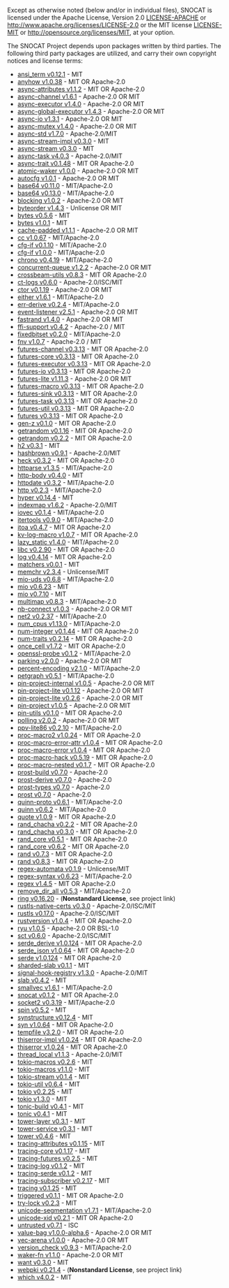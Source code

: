 Except as otherwise noted (below and/or in individual files), SNOCAT is
licensed under the Apache License, Version 2.0 [LICENSE-APACHE](LICENSE-APACHE) or
http://www.apache.org/licenses/LICENSE-2.0 or the MIT license
[LICENSE-MIT](LICENSE-MIT) or http://opensource.org/licenses/MIT, at your option.


The SNOCAT Project depends upon packages written by third parties.
The following third party packages are utilized, and carry
their own copyright notices and license terms:

* [ansi_term v0.12.1](https://github.com/ogham/rust-ansi-term) - MIT
* [anyhow v1.0.38](https://github.com/dtolnay/anyhow) - MIT OR Apache-2.0
* [async-attributes v1.1.2](https://github.com/async-rs/async-attributes) - MIT OR Apache-2.0
* [async-channel v1.6.1](https://github.com/smol-rs/async-channel) - Apache-2.0 OR MIT
* [async-executor v1.4.0](https://github.com/stjepang/async-executor) - Apache-2.0 OR MIT
* [async-global-executor v1.4.3](https://github.com/Keruspe/async-global-executor) - Apache-2.0 OR MIT
* [async-io v1.3.1](https://github.com/stjepang/async-io) - Apache-2.0 OR MIT
* [async-mutex v1.4.0](https://github.com/stjepang/async-lock) - Apache-2.0 OR MIT
* [async-std v1.7.0](https://github.com/async-rs/async-std) - Apache-2.0/MIT
* [async-stream-impl v0.3.0](https://github.com/tokio-rs/async-stream) - MIT
* [async-stream v0.3.0](https://github.com/tokio-rs/async-stream) - MIT
* [async-task v4.0.3](https://github.com/stjepang/async-task) - Apache-2.0/MIT
* [async-trait v0.1.48](https://github.com/dtolnay/async-trait) - MIT OR Apache-2.0
* [atomic-waker v1.0.0](https://github.com/stjepang/atomic-waker) - Apache-2.0 OR MIT
* [autocfg v1.0.1](https://github.com/cuviper/autocfg) - Apache-2.0 OR MIT
* [base64 v0.11.0](https://github.com/marshallpierce/rust-base64) - MIT/Apache-2.0
* [base64 v0.13.0](https://github.com/marshallpierce/rust-base64) - MIT/Apache-2.0
* [blocking v1.0.2](https://github.com/stjepang/blocking) - Apache-2.0 OR MIT
* [byteorder v1.4.3](https://github.com/BurntSushi/byteorder) - Unlicense OR MIT
* [bytes v0.5.6](https://github.com/tokio-rs/bytes) - MIT
* [bytes v1.0.1](https://github.com/tokio-rs/bytes) - MIT
* [cache-padded v1.1.1](https://github.com/stjepang/cache-padded) - Apache-2.0 OR MIT
* [cc v1.0.67](https://github.com/alexcrichton/cc-rs) - MIT/Apache-2.0
* [cfg-if v0.1.10](https://github.com/alexcrichton/cfg-if) - MIT/Apache-2.0
* [cfg-if v1.0.0](https://github.com/alexcrichton/cfg-if) - MIT/Apache-2.0
* [chrono v0.4.19](https://github.com/chronotope/chrono) - MIT/Apache-2.0
* [concurrent-queue v1.2.2](https://github.com/stjepang/concurrent-queue) - Apache-2.0 OR MIT
* [crossbeam-utils v0.8.3](https://github.com/crossbeam-rs/crossbeam) - MIT OR Apache-2.0
* [ct-logs v0.6.0](https://github.com/ctz/ct-logs) - Apache-2.0/ISC/MIT
* [ctor v0.1.19](https://github.com/mmastrac/rust-ctor) - Apache-2.0 OR MIT
* [either v1.6.1](https://github.com/bluss/either) - MIT/Apache-2.0
* [err-derive v0.2.4](https://gitlab.com/torkleyy/err-derive) - MIT/Apache-2.0
* [event-listener v2.5.1](https://github.com/stjepang/event-listener) - Apache-2.0 OR MIT
* [fastrand v1.4.0](https://github.com/stjepang/fastrand) - Apache-2.0 OR MIT
* [ffi-support v0.4.2](https://github.com/mozilla/application-services) - Apache-2.0 / MIT
* [fixedbitset v0.2.0](https://github.com/bluss/fixedbitset) - MIT/Apache-2.0
* [fnv v1.0.7](https://github.com/servo/rust-fnv) - Apache-2.0 / MIT
* [futures-channel v0.3.13](https://github.com/rust-lang/futures-rs) - MIT OR Apache-2.0
* [futures-core v0.3.13](https://github.com/rust-lang/futures-rs) - MIT OR Apache-2.0
* [futures-executor v0.3.13](https://github.com/rust-lang/futures-rs) - MIT OR Apache-2.0
* [futures-io v0.3.13](https://github.com/rust-lang/futures-rs) - MIT OR Apache-2.0
* [futures-lite v1.11.3](https://github.com/stjepang/futures-lite) - Apache-2.0 OR MIT
* [futures-macro v0.3.13](https://github.com/rust-lang/futures-rs) - MIT OR Apache-2.0
* [futures-sink v0.3.13](https://github.com/rust-lang/futures-rs) - MIT OR Apache-2.0
* [futures-task v0.3.13](https://github.com/rust-lang/futures-rs) - MIT OR Apache-2.0
* [futures-util v0.3.13](https://github.com/rust-lang/futures-rs) - MIT OR Apache-2.0
* [futures v0.3.13](https://github.com/rust-lang/futures-rs) - MIT OR Apache-2.0
* [gen-z v0.1.0](https://github.com/Dessix/gen-z-rs) - MIT OR Apache-2.0
* [getrandom v0.1.16](https://github.com/rust-random/getrandom) - MIT OR Apache-2.0
* [getrandom v0.2.2](https://github.com/rust-random/getrandom) - MIT OR Apache-2.0
* [h2 v0.3.1](https://github.com/hyperium/h2) - MIT
* [hashbrown v0.9.1](https://github.com/rust-lang/hashbrown) - Apache-2.0/MIT
* [heck v0.3.2](https://github.com/withoutboats/heck) - MIT OR Apache-2.0
* [httparse v1.3.5](https://github.com/seanmonstar/httparse) - MIT/Apache-2.0
* [http-body v0.4.0](https://github.com/hyperium/http-body) - MIT
* [httpdate v0.3.2](https://github.com/pyfisch/httpdate) - MIT/Apache-2.0
* [http v0.2.3](https://github.com/hyperium/http) - MIT/Apache-2.0
* [hyper v0.14.4](https://github.com/hyperium/hyper) - MIT
* [indexmap v1.6.2](https://github.com/bluss/indexmap) - Apache-2.0/MIT
* [iovec v0.1.4](https://github.com/carllerche/iovec) - MIT/Apache-2.0
* [itertools v0.9.0](https://github.com/bluss/rust-itertools) - MIT/Apache-2.0
* [itoa v0.4.7](https://github.com/dtolnay/itoa) - MIT OR Apache-2.0
* [kv-log-macro v1.0.7](https://github.com/yoshuawuyts/kv-log-macro) - MIT OR Apache-2.0
* [lazy_static v1.4.0](https://github.com/rust-lang-nursery/lazy-static.rs) - MIT/Apache-2.0
* [libc v0.2.90](https://github.com/rust-lang/libc) - MIT OR Apache-2.0
* [log v0.4.14](https://github.com/rust-lang/log) - MIT OR Apache-2.0
* [matchers v0.0.1](https://github.com/hawkw/matchers) - MIT
* [memchr v2.3.4](https://github.com/BurntSushi/rust-memchr) - Unlicense/MIT
* [mio-uds v0.6.8](https://github.com/deprecrated/mio-uds) - MIT/Apache-2.0
* [mio v0.6.23](https://github.com/tokio-rs/mio) - MIT
* [mio v0.7.10](https://github.com/tokio-rs/mio) - MIT
* [multimap v0.8.3](https://github.com/havarnov/multimap) - MIT/Apache-2.0
* [nb-connect v1.0.3](https://github.com/smol-rs/nb-connect) - Apache-2.0 OR MIT
* [net2 v0.2.37](https://github.com/deprecrated/net2-rs) - MIT/Apache-2.0
* [num_cpus v1.13.0](https://github.com/seanmonstar/num_cpus) - MIT/Apache-2.0
* [num-integer v0.1.44](https://github.com/rust-num/num-integer) - MIT OR Apache-2.0
* [num-traits v0.2.14](https://github.com/rust-num/num-traits) - MIT OR Apache-2.0
* [once_cell v1.7.2](https://github.com/matklad/once_cell) - MIT OR Apache-2.0
* [openssl-probe v0.1.2](https://github.com/alexcrichton/openssl-probe) - MIT/Apache-2.0
* [parking v2.0.0](https://github.com/stjepang/parking) - Apache-2.0 OR MIT
* [percent-encoding v2.1.0](https://github.com/servo/rust-url/) - MIT/Apache-2.0
* [petgraph v0.5.1](https://github.com/petgraph/petgraph) - MIT/Apache-2.0
* [pin-project-internal v1.0.5](https://github.com/taiki-e/pin-project) - Apache-2.0 OR MIT
* [pin-project-lite v0.1.12](https://github.com/taiki-e/pin-project-lite) - Apache-2.0 OR MIT
* [pin-project-lite v0.2.6](https://github.com/taiki-e/pin-project-lite) - Apache-2.0 OR MIT
* [pin-project v1.0.5](https://github.com/taiki-e/pin-project) - Apache-2.0 OR MIT
* [pin-utils v0.1.0](https://github.com/rust-lang-nursery/pin-utils) - MIT OR Apache-2.0
* [polling v2.0.2](https://github.com/stjepang/polling) - Apache-2.0 OR MIT
* [ppv-lite86 v0.2.10](https://github.com/cryptocorrosion/cryptocorrosion) - MIT/Apache-2.0
* [proc-macro2 v1.0.24](https://github.com/alexcrichton/proc-macro2) - MIT OR Apache-2.0
* [proc-macro-error-attr v1.0.4](https://gitlab.com/CreepySkeleton/proc-macro-error) - MIT OR Apache-2.0
* [proc-macro-error v1.0.4](https://gitlab.com/CreepySkeleton/proc-macro-error) - MIT OR Apache-2.0
* [proc-macro-hack v0.5.19](https://github.com/dtolnay/proc-macro-hack) - MIT OR Apache-2.0
* [proc-macro-nested v0.1.7](https://github.com/dtolnay/proc-macro-hack) - MIT OR Apache-2.0
* [prost-build v0.7.0](https://github.com/danburkert/prost) - Apache-2.0
* [prost-derive v0.7.0](https://github.com/danburkert/prost) - Apache-2.0
* [prost-types v0.7.0](https://github.com/danburkert/prost) - Apache-2.0
* [prost v0.7.0](https://github.com/danburkert/prost) - Apache-2.0
* [quinn-proto v0.6.1](https://github.com/djc/quinn) - MIT/Apache-2.0
* [quinn v0.6.2](https://github.com/djc/quinn) - MIT/Apache-2.0
* [quote v1.0.9](https://github.com/dtolnay/quote) - MIT OR Apache-2.0
* [rand_chacha v0.2.2](https://github.com/rust-random/rand) - MIT OR Apache-2.0
* [rand_chacha v0.3.0](https://github.com/rust-random/rand) - MIT OR Apache-2.0
* [rand_core v0.5.1](https://github.com/rust-random/rand) - MIT OR Apache-2.0
* [rand_core v0.6.2](https://github.com/rust-random/rand) - MIT OR Apache-2.0
* [rand v0.7.3](https://github.com/rust-random/rand) - MIT OR Apache-2.0
* [rand v0.8.3](https://github.com/rust-random/rand) - MIT OR Apache-2.0
* [regex-automata v0.1.9](https://github.com/BurntSushi/regex-automata) - Unlicense/MIT
* [regex-syntax v0.6.23](https://github.com/rust-lang/regex) - MIT/Apache-2.0
* [regex v1.4.5](https://github.com/rust-lang/regex) - MIT OR Apache-2.0
* [remove_dir_all v0.5.3](https://github.com/XAMPPRocky/remove_dir_all.git) - MIT/Apache-2.0
* [ring v0.16.20](https://github.com/briansmith/ring) - (**Nonstandard License**, see project link)
* [rustls-native-certs v0.3.0](https://github.com/ctz/rustls-native-certs) - Apache-2.0/ISC/MIT
* [rustls v0.17.0](https://github.com/ctz/rustls) - Apache-2.0/ISC/MIT
* [rustversion v1.0.4](https://github.com/dtolnay/rustversion) - MIT OR Apache-2.0
* [ryu v1.0.5](https://github.com/dtolnay/ryu) - Apache-2.0 OR BSL-1.0
* [sct v0.6.0](https://github.com/ctz/sct.rs) - Apache-2.0/ISC/MIT
* [serde_derive v1.0.124](https://github.com/serde-rs/serde) - MIT OR Apache-2.0
* [serde_json v1.0.64](https://github.com/serde-rs/json) - MIT OR Apache-2.0
* [serde v1.0.124](https://github.com/serde-rs/serde) - MIT OR Apache-2.0
* [sharded-slab v0.1.1](https://github.com/hawkw/sharded-slab) - MIT
* [signal-hook-registry v1.3.0](https://github.com/vorner/signal-hook) - Apache-2.0/MIT
* [slab v0.4.2](https://github.com/carllerche/slab) - MIT
* [smallvec v1.6.1](https://github.com/servo/rust-smallvec) - MIT/Apache-2.0
* [snocat v0.1.2](https://github.com/microsoft/snocat) - MIT OR Apache-2.0
* [socket2 v0.3.19](https://github.com/alexcrichton/socket2-rs) - MIT/Apache-2.0
* [spin v0.5.2](https://github.com/mvdnes/spin-rs.git) - MIT
* [synstructure v0.12.4](https://github.com/mystor/synstructure) - MIT
* [syn v1.0.64](https://github.com/dtolnay/syn) - MIT OR Apache-2.0
* [tempfile v3.2.0](https://github.com/Stebalien/tempfile) - MIT OR Apache-2.0
* [thiserror-impl v1.0.24](https://github.com/dtolnay/thiserror) - MIT OR Apache-2.0
* [thiserror v1.0.24](https://github.com/dtolnay/thiserror) - MIT OR Apache-2.0
* [thread_local v1.1.3](https://github.com/Amanieu/thread_local-rs) - Apache-2.0/MIT
* [tokio-macros v0.2.6](https://github.com/tokio-rs/tokio) - MIT
* [tokio-macros v1.1.0](https://github.com/tokio-rs/tokio) - MIT
* [tokio-stream v0.1.4](https://github.com/tokio-rs/tokio) - MIT
* [tokio-util v0.6.4](https://github.com/tokio-rs/tokio) - MIT
* [tokio v0.2.25](https://github.com/tokio-rs/tokio) - MIT
* [tokio v1.3.0](https://github.com/tokio-rs/tokio) - MIT
* [tonic-build v0.4.1](https://github.com/hyperium/tonic) - MIT
* [tonic v0.4.1](https://github.com/hyperium/tonic) - MIT
* [tower-layer v0.3.1](https://github.com/tower-rs/tower) - MIT
* [tower-service v0.3.1](https://github.com/tower-rs/tower) - MIT
* [tower v0.4.6](https://github.com/tower-rs/tower) - MIT
* [tracing-attributes v0.1.15](https://github.com/tokio-rs/tracing) - MIT
* [tracing-core v0.1.17](https://github.com/tokio-rs/tracing) - MIT
* [tracing-futures v0.2.5](https://github.com/tokio-rs/tracing) - MIT
* [tracing-log v0.1.2](https://github.com/tokio-rs/tracing) - MIT
* [tracing-serde v0.1.2](https://github.com/tokio-rs/tracing) - MIT
* [tracing-subscriber v0.2.17](https://github.com/tokio-rs/tracing) - MIT
* [tracing v0.1.25](https://github.com/tokio-rs/tracing) - MIT
* [triggered v0.1.1](https://github.com/faern/triggered) - MIT OR Apache-2.0
* [try-lock v0.2.3](https://github.com/seanmonstar/try-lock) - MIT
* [unicode-segmentation v1.7.1](https://github.com/unicode-rs/unicode-segmentation) - MIT/Apache-2.0
* [unicode-xid v0.2.1](https://github.com/unicode-rs/unicode-xid) - MIT OR Apache-2.0
* [untrusted v0.7.1](https://github.com/briansmith/untrusted) - ISC
* [value-bag v1.0.0-alpha.6](https://github.com/sval-rs/value-bag) - Apache-2.0 OR MIT
* [vec-arena v1.0.0](https://github.com/stjepang/vec-arena) - Apache-2.0 OR MIT
* [version_check v0.9.3](https://github.com/SergioBenitez/version_check) - MIT/Apache-2.0
* [waker-fn v1.1.0](https://github.com/stjepang/waker-fn) - Apache-2.0 OR MIT
* [want v0.3.0](https://github.com/seanmonstar/want) - MIT
* [webpki v0.21.4](https://github.com/briansmith/webpki) - (**Nonstandard License**, see project link)
* [which v4.0.2](https://github.com/harryfei/which-rs.git) - MIT
